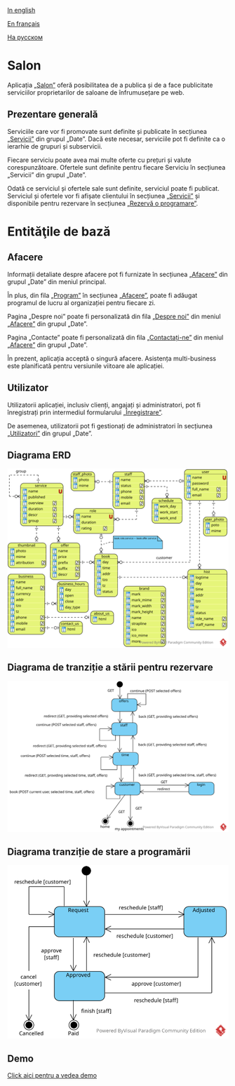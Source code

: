
[In english](https://github.com/ciukstar/salon/blob/master/README.md)  

[En français](https://github.com/ciukstar/salon/blob/master/README.fr.md)  

[На русском](https://github.com/ciukstar/salon/blob/master/README.ru.md)

# Salon

Aplicația [„Salon”](https://salonro-w3cpovaqka-de.a.run.app) oferă posibilitatea de a publica și de a face publicitate serviciilor proprietarilor de saloane de înfrumusețare pe web.

## Prezentare generală

Serviciile care vor fi promovate sunt definite și publicate în secțiunea [„Servicii”](https://salonro-w3cpovaqka-de.a.run.app/admin/services) din grupul „Date”. Dacă este necesar, serviciile pot fi definite ca o ierarhie de grupuri și subservicii.

Fiecare serviciu poate avea mai multe oferte cu prețuri și valute corespunzătoare. Ofertele sunt definite pentru fiecare Serviciu în secțiunea „Servicii” din grupul „Date”.

Odată ce serviciul și ofertele sale sunt definite, serviciul poate fi publicat. Serviciul și ofertele vor fi afișate clientului în secțiunea [„Servicii”](https://salonro-w3cpovaqka-de.a.run.app/services) și disponibile pentru rezervare în secțiunea [„Rezervă o programare”](https://salonro-w3cpovaqka-de.a.run.app/book).

# Entităţile de bază

## Afacere

Informații detaliate despre afacere pot fi furnizate în secțiunea [„Afacere”](https://salonro-w3cpovaqka-de.a.run.app/admin/business) din grupul „Date” din meniul principal.

În plus, din fila [„Program”](https://salonro-w3cpovaqka-de.a.run.app/admin/business/1/hours) în secțiunea [„Afacere”](https://salonro-w3cpovaqka-de.a.run.app/admin/business), poate fi adăugat programul de lucru al organizației pentru fiecare zi.

Pagina „Despre noi” poate fi personalizată din fila [„Despre noi”](https://salonro-w3cpovaqka-de.a.run.app/admin/about/business/1) din meniul [„Afacere”](https://salonro-w3cpovaqka-de.a.run.app/admin/business) din grupul „Date”.

Pagina „Contacte” poate fi personalizată din fila [„Contactați-ne”](https://salonro-w3cpovaqka-de.a.run.app/admin/contact/business/1) din meniul [„Afacere”](https://salonro-w3cpovaqka-de.a.run.app/admin/business) din grupul „Date”.

În prezent, aplicația acceptă o singură afacere. Asistența multi-business este planificată pentru versiunile viitoare ale aplicației.

## Utilizator

Utilizatorii aplicației, inclusiv clienți, angajați și administratori, pot fi înregistrați prin intermediul formularului [„Înregistrare”](https://salonro-w3cpovaqka-de.a.run.app/account).

De asemenea, utilizatorii pot fi gestionați de administratori în secțiunea [„Utilizatori”](https://salonro-w3cpovaqka-de.a.run.app/admin/users) din grupul „Date”.

## Diagrama ERD

![Diagrama Entitate-Relație](static/img/Salon-ERD.svg)

## Diagrama de tranziție a stării pentru rezervare

![Diagrama de tranziție a stării pentru rezervare](static/img/Booking-State-Diagram.svg)

## Diagrama tranziție de stare a programării

![Diagrama tranziție de stare a programării](static/img/Appointment-State-Transition.svg)

## Demo

[Click aici pentru a vedea demo](https://salonro-w3cpovaqka-de.a.run.app)
